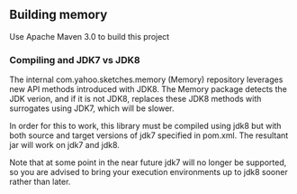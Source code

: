 ## Building memory
Use Apache Maven 3.0 to build this project

### Compiling and JDK7 vs JDK8
The internal com.yahoo.sketches.memory (Memory) repository leverages new API methods introduced with JDK8. 
The Memory package detects the JDK verion, and if it is not JDK8, replaces these
JDK8 methods with surrogates using JDK7, which will be slower. 
 
In order for this to work, this library must be compiled using jdk8 
but with both source and target versions of jdk7 specified in pom.xml. 
The resultant jar will work on jdk7 and jdk8. 

Note that at some point in the near future jdk7 will no longer be supported, 
so you are advised to bring your execution environments up to jdk8 sooner rather than later.
 
